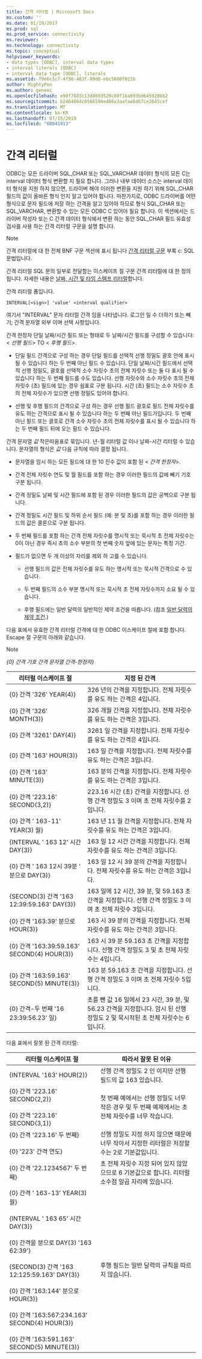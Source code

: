 ```yaml
---
title: 간격 리터럴 | Microsoft Docs
ms.custom: ''
ms.date: 01/19/2017
ms.prod: sql
ms.prod_service: connectivity
ms.reviewer: ''
ms.technology: connectivity
ms.topic: conceptual
helpviewer_keywords:
- data types [ODBC], interval data types
- interval literals [ODBC]
- interval data type [ODBC], literals
ms.assetid: f9e6c3c7-4f98-483f-89d8-ebc5680f021b
author: MightyPen
ms.author: genemi
ms.openlocfilehash: e90f7683c13d8693529c60f1ba893bd645920bb2
ms.sourcegitcommit: b2464064c0566590e486a3aafae6d67ce2645cef
ms.translationtype: MT
ms.contentlocale: ko-KR
ms.lasthandoff: 07/15/2019
ms.locfileid: "68041913"
---
```

# <a name="interval-literals"></a>간격 리터럴
ODBC는 모든 드라이버 SQL_CHAR 또는 SQL_VARCHAR 데이터 형식의 모든 C는 interval 데이터 형식 변환할 지 필요 합니다. 그러나 내부 데이터 소스는 interval 데이터 형식을 지원 하지 않으면, 드라이버 해야 이러한 변환을 지원 하기 위해 SQL_CHAR 필드의 값이 올바른 형식 인지 알고 있어야 합니다. 마찬가지로, ODBC 드라이버를 어떤 형식으로 문자 필드에 저장 하는 간격을 알고 있어야 하므로 형식 SQL_CHAR 또는 SQL_VARCHAR, 변환할 수 있는 모든 ODBC C 있어야 필요 합니다. 이 섹션에서는 드라이버 작성자 또는 C 간격 데이터 형식에서 변환 하는 동안 SQL_CHAR 필드 유효성 검사를 사용 하는 간격 리터럴 구문을 설명 합니다.  
  
> [!NOTE]  
>  간격 리터럴에 대 한 전체 BNF 구문 섹션에 표시 됩니다 [간격 리터럴 구문](../../../odbc/reference/appendixes/interval-literal-syntax.md) 부록 c: SQL 문법입니다.  
  
 간격 리터럴 SQL 문의 일부로 전달할는 이스케이프 절 구문 간격 리터럴에 대 한 정의 됩니다. 자세한 내용은 [날짜, 시간 및 타임 스탬프 리터럴](../../../odbc/reference/develop-app/date-time-and-timestamp-literals.md)합니다.  
  
 간격 리터럴 폼입니다.  
  
```  
INTERVAL[<sign>] 'value' <interval qualifier>  
```  
  
 여기서 "INTERVAL" 문자 리터럴 간격 임을 나타냅니다. 로그인 일 수 더하기 또는 빼기; 간격 문자열 외부 이며 선택 사항입니다.  
  
 간격 한정자 단일 날짜/시간 필드 또는 형태로 두 날짜/시간 필드를 구성할 수 있습니다: \< *선행 필드*> TO \< *후행 필드*>.  
  
-   단일 필드 간격으로 구성 하는 경우 단일 필드를 선택적 선행 정밀도 괄호 안에 표시 될 수 있습니다 하는 두 번째 아닌 필드 수 있습니다. 단일 날짜/시간 필드에서 선택적 선행 정밀도, 괄호를 선택적 소수 자릿수 초의 전체 자릿수 또는 둘 다 표시 될 수 있습니다 하는 두 번째 필드를 수도 있습니다. 선행 자릿수와 소수 자릿수 초의 전체 자릿수 (초) 필드에 있는 경우 쉼표로 구분 됩니다. 시간 (초) 필드는 소수 자릿수 초의 전체 자릿수가 있으면 선행 정밀도 있어야 합니다.  
  
-   선행 및 후행 필드의 간격으로 구성 하는 경우 선행 필드 괄호로 필드 전체 자릿수를 유도 하는 간격으로 표시 될 수 있습니다 하는 두 번째 아닌 필드가입니다. 두 번째 아닌 필드 또는 괄호로 간격 소수 자릿수 초의 전체 자릿수를 표시 될 수 있습니다 하는 두 번째 필드 뒤에 오는 필드 수 있습니다.  
  
 간격 문자열 *값* 작은따옴표로 묶입니다. 년-월 리터럴 값 이나 날짜-시간 리터럴 수 있습니다. 문자열의 형식은 *값* 다음 규칙에 따라 결정 됩니다.  
  
-   문자열을 암시 하는 모든 필드에 대 한 10 진수 값이 포함 된 \< *간격* *한정자*>.  
  
-   간격 전체 자릿수 연도 및 월 필드를 포함 하는 경우 이러한 필드의 값에 빼기 기호 구분 됩니다.  
  
-   간격 정밀도 날짜 및 시간 필드에 포함 된 경우 이러한 필드의 값은 공백으로 구분 됩니다.  
  
-   간격 정밀도 시간 필드 및 하위 순서 필드 (예: 분 및 초)를 포함 하는 경우 이러한 필드의 값은 콜론으로 구분 됩니다.  
  
-   두 번째 필드를 포함 하는 간격 전체 자릿수를 명시적 또는 묵시적 초 전체 자릿수는 0이 아닌 경우 즉시 초의 소수 부분의 첫 번째 숫자 앞에 있는 문자는 특정 기간.  
  
-   필드가 없으면 두 개 이상의 자리를 제외 하 고를 수 있습니다.  
  
    -   선행 필드의 값은 전체 자릿수를 유도 하는 명시적 또는 묵시적 간격으로 수 있습니다.  
  
    -   두 번째 필드의 소수 부분 명시적 또는 묵시적 초 전체 자릿수까지 소요 될 수 있습니다.  
  
    -   후행 필드에는 일반 달력의 일반적인 제약 조건을 따릅니다. (참조 [일반 달력의 제약 조건](../../../odbc/reference/appendixes/constraints-of-the-gregorian-calendar.md).)  
  
 다음 표에서 유효한 간격 리터럴 간격에 대 한 ODBC 이스케이프 절에 포함 합니다. Escape 절 구문의 아래와 같습니다.  
  
> [!NOTE]  
>  *{0} 간격 기호 간격 문자열 간격-한정자}*  
  
|리터럴 이스케이프 절|지정 된 간격|  
|---------------------------|------------------------|  
|{0} 간격 '326' YEAR(4)}|326 년의 간격을 지정합니다. 전체 자릿수를 유도 하는 간격은 4입니다.|  
|{0} 간격 '326' MONTH(3)}|326 개월 간격을 지정합니다. 전체 자릿수를 유도 하는 간격은 3입니다.|  
|{0} 간격 '3261' DAY(4)}|3261 일 간격을 지정합니다. 전체 자릿수를 유도 하는 간격은 4입니다.|  
|{0} 간격 '163' HOUR(3)}|163 일 간격을 지정합니다. 전체 자릿수를 유도 하는 간격은 3입니다.|  
|{0} 간격 '163' MINUTE(3)}|163 분의 간격을 지정합니다. 전체 자릿수를 유도 하는 간격은 3입니다.|  
|{0} 간격 '223.16' SECOND(3,2)}|223.16 시간 (초) 간격을 지정합니다. 선행 간격 정밀도 3 이며 초 전체 자릿수를 2입니다.|  
|{0} 간격 ' 163-11' YEAR(3) 월}|163 년 11 월 간격을 지정합니다. 전체 자릿수를 유도 하는 간격은 3입니다.|  
|{INTERVAL ' 163 12' 시간 DAY(3)}|163 일 12 시간 간격을 지정합니다. 전체 자릿수를 유도 하는 간격은 3입니다.|  
|{0} 간격 ' 163 12시 39분 ' 분으로 DAY(3)}|163 일 12 시 39 분의 간격을 지정합니다. 전체 자릿수를 유도 하는 간격은 3입니다.|  
|{SECOND(3) 간격 '163 12:39:59.163' DAY(3)}|163 일에 12 시간, 39 분, 및 59.163 초 간격을 지정합니다. 선행 간격 정밀도 3 이며 초 전체 자릿수 3입니다.|  
|{0} 간격 '163:39' 분으로 HOUR(3)}|163 시 39 분의 간격을 지정합니다. 전체 자릿수를 유도 하는 간격은 3입니다.|  
|{0} 간격 '163:39:59.163' SECOND(4) HOUR(3)}|163 시 39 분 59.163 초 간격을 지정합니다. 선행 간격 정밀도 3 및 초 전체 자릿수는 4입니다.|  
|{0} 간격 '163:59.163' SECOND(5) MINUTE(3)}|163 분 59.163 초 간격을 지정합니다. 선행 간격 정밀도 3 이며 초 전체 자릿수 5입니다.|  
|{0} 간격-두 번째 '16 23:39:56.23' 일}|초를 뺀 값 16 일에서 23 시간, 39 분, 및 56.23 간격을 지정합니다. 암시 된 선행 정밀도 2 및 묵시적된 초 전체 자릿수는 6입니다.|  
  
 다음 표에서 잘못 된 간격 리터럴:  
  
|리터럴 이스케이프 절|따라서 잘못 된 이유|  
|---------------------------|------------------------|  
|{INTERVAL '163' HOUR(2)}|선행 간격 정밀도 2 인 이지만 선행 필드의 값 163 있습니다.|  
|{0} 간격 '223.16' SECOND(2,2)}<br /><br /> {0} 간격 '223.16' SECOND(3,1)}|첫 번째 예에서는 선행 정밀도 너무 작은 경우 및 두 번째 예제에서는 초 전체 자릿수를 너무 작습니다.|  
|{0} 간격 '223.16' 두 번째}<br /><br /> {0} '223' 간격 연도}|선행 정밀도 지정 하지 않으면 때문에 너무 작아서 지정한 리터럴은 저장할 수는 2로 기본값입니다.|  
|{0} 간격 '22.1234567' 두 번째}|초 전체 자릿수 지정 되어 있지 않았으므로 6 기본값으로 합니다. 리터럴 소수점 일곱 자리에 있습니다.|  
|{0} 간격 ' 163-13' YEAR(3) 월}<br /><br /> {INTERVAL ' 163 65' 시간 DAY(3)}<br /><br /> {0} 간격을 분으로 DAY(3) '163 62:39'}<br /><br /> {SECOND(3) 간격 '163 12:125:59.163' DAY(3)}<br /><br /> {0} 간격 '163:144' 분으로 HOUR(3)}<br /><br /> {0} 간격 '163:567:234.163' SECOND(4) HOUR(3)}<br /><br /> {0} 간격 '163:591.163' SECOND(5) MINUTE(3)}|후행 필드는 일반 달력의 규칙을 따르지 않습니다.|

